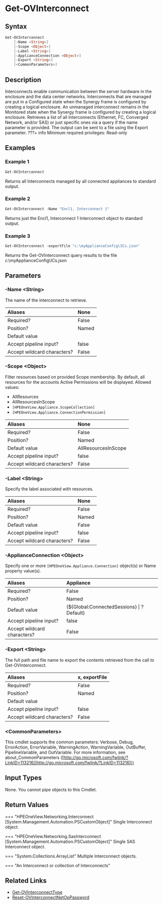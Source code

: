 ﻿---
description: Retrieve Interconnect resource(s).
---

# Get-OVInterconnect

## Syntax

```powershell
Get-OVInterconnect
    [-Name <String>]
    [-Scope <Object>]
    [-Label <String>]
    [-ApplianceConnection <Object>]
    [-Export <String>]
    [<CommonParameters>]
```

## Description

Interconnects enable communication between the server hardware in the enclosure and the data center networks. Interconnects that are managed are put in a Configured state when the Synergy frame is configured by creating a logical enclosure. An unmanaged interconnect remains in the Monitored state when the Synergy frame is configured by creating a logical enclosure.
Retrieves a list of all Interconnects (Ethernet, FC, Converged Network, and/or SAS) or just specific ones via a query if the name parameter is provided. The output can be sent to a file using the Export parameter.
???+ info
    Minimum required privileges: Read-only

## Examples

###  Example 1 

```powershell
Get-OVInterconnect
```

Returns all Interconnects managed by all connected appliances to standard output.

###  Example 2 

```powershell
Get-OVInterconnect -Name "Encl1, Interconnect 1"
```

Returns just the Encl1, Interconnect 1 Interconnect object to standard output.

###  Example 3 

```powershell
Get-OVInterconnect -exportFile "c:\myApplianceConfig\ICs.json"
```

Returns the Get-OVInterconnect query results to the file c:\myApplianceConfig\ICs.json

## Parameters

### -Name &lt;String&gt;

The name of the interconnect to retrieve.

| Aliases | None |
| :--- | :--- |
| Required? | False |
| Position? | Named |
| Default value |  |
| Accept pipeline input? | false |
| Accept wildcard characters? | False |

### -Scope &lt;Object&gt;

Filter resources based on provided Scope membership.  By default, all resources for the accounts Active Permissions will be displayed.  Allowed values:

* AllResources
* AllResourcesInScope
* `[HPEOneView.Appliance.ScopeCollection]`
* `[HPEOneView.Appliance.ConnectionPermission]`

| Aliases | None |
| :--- | :--- |
| Required? | False |
| Position? | Named |
| Default value | AllResourcesInScope |
| Accept pipeline input? | false |
| Accept wildcard characters? | False |

### -Label &lt;String&gt;

Specify the label associated with resources.

| Aliases | None |
| :--- | :--- |
| Required? | False |
| Position? | Named |
| Default value | False |
| Accept pipeline input? | false |
| Accept wildcard characters? | False |

### -ApplianceConnection &lt;Object&gt;

Specify one or more `[HPEOneView.Appliance.Connection]` object(s) or Name property value(s).

| Aliases | Appliance |
| :--- | :--- |
| Required? | False |
| Position? | Named |
| Default value | (${Global:ConnectedSessions} &vert; ? Default) |
| Accept pipeline input? | false |
| Accept wildcard characters? | False |

### -Export &lt;String&gt;

The full path and file name to export the contents retrieved from the call to Get-OVInterconnect.

| Aliases | x, exportFile |
| :--- | :--- |
| Required? | False |
| Position? | Named |
| Default value |  |
| Accept pipeline input? | false |
| Accept wildcard characters? | False |

### &lt;CommonParameters&gt;

This cmdlet supports the common parameters: Verbose, Debug, ErrorAction, ErrorVariable, WarningAction, WarningVariable, OutBuffer, PipelineVariable, and OutVariable. For more information, see about\_CommonParameters \([http://go.microsoft.com/fwlink/?LinkID=113216](http://go.microsoft.com/fwlink/?LinkID=113216)\)

## Input Types

None.  You cannot pipe objects to this Cmdlet.


## Return Values

=== "HPEOneView.Networking.Interconnect [System.Management.Automation.PSCustomObject]"
    Single Interconnect object.
    

=== "HPEOneView.Networking.SasInterconnect [System.Management.Automation.PSCustomObject]"
    Single SAS Interconnect object.
    

=== "System.Collections.ArrayList"
    Multiple Interconnect objects.
    

=== "An Interconnect or collection of Interconnects"
    
    

## Related Links

* [Get-OVInterconnectType](get-ovinterconnecttype.md)
* [Reset-OVInterconnectNetOpPassword](reset-ovinterconnectnetoppassword.md)
